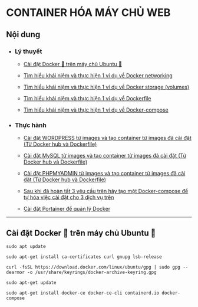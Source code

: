 # CONTAINER HÓA MÁY CHỦ WEB

## Nội dung

- ### Lý thuyết

  - [Cài đặt Docker :whale: trên máy chủ Ubuntu :penguin:](#install-docker-ubuntu)

  - [Tìm hiểu khái niệm và thực hiện 1 ví dụ về Docker networking](#docker-netwoking)

  - [Tìm hiểu khái niệm và thực hiện 1 ví dụ về Docker storage (volumes)](#docker-volume)

  - [Tìm hiểu khái niệm và thực hiện 1 ví dụ về Dockerfile](#Dockerfile)

  - [Tìm hiểu khái niệm và thực hiện 1 ví dụ về Docker-compose](#docker-compose)

- ### Thực hành 

  - [Cài đặt WORDPRESS từ images và tạo container từ images đã cài đặt (Từ Docker hub và Dockerfile)](#wordpress)

  - [Cài đặt MySQL từ images và tạo container từ images đã cài đặt (Từ Docker hub và Dockerfile)](#mysql)

  - [Cài đặt PHPMYADMIN từ images và tạo container từ images đã cài đặt (Từ Docker hub và Dockerfile)](#phpmyadmin)

  - [Sau khi đã hoàn tất 3 yêu cầu trên hãy tạo một Docker-compose để tự hóa việc cài đặt cho 3 dịch vụ trên](#usage-docker-compose)

  - [Cài đặt Portainer để quản lý Docker](#portainer)

*** 


## Cài đặt Docker :whale: trên máy chủ Ubuntu :penguin: <a id="install-docker-ubuntu"></a>

    sudo apt update
>
    sudo apt-get install ca-certificates curl gnupg lsb-release
>
    curl -fsSL https://download.docker.com/linux/ubuntu/gpg | sudo gpg --dearmor -o /usr/share/keyrings/docker-archive-keyring.gpg
>
    sudo apt-get update
>
    sudo apt-get install docker-ce docker-ce-cli containerd.io docker-compose




